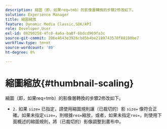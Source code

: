 ```yaml
---
description: 縮圖（即，如果req=tmb）的影像層轉換的步驟2修改如下。
solution: Experience Manager
title: 縮圖縮放
feature: Dynamic Media Classic,SDK/API
role: Developer,User
exl-id: 08290258-4fc8-4a6a-ba8f-6bdcd969fa3c
source-git-commit: 206e4643e3926cb85b4be2189743578f88180be7
workflow-type: tm+mt
source-wordcount: '80'
ht-degree: 0%

---
```


# 縮圖縮放{#thumbnail-scaling}

縮圖（即，如果req=tmb）的影像層轉換的步驟2修改如下。

* `2.` 如果 `size=` 已指定，請使用縮圖規則讓（已裁切的）影 `size=` 像符合正確。如果未指定`size=`，則根據`res=`縮放，或者，如果未指定`res=`，則使用下面概述的縮圖規則，將（已裁切的）影像調整到畫布中。
